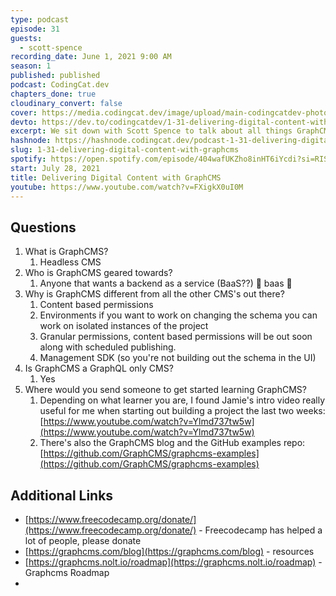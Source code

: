 ```yaml
---
type: podcast
episode: 31
guests:
  - scott-spence
recording_date: June 1, 2021 9:00 AM
season: 1
published: published
podcast: CodingCat.dev
chapters_done: true
cloudinary_convert: false
cover: https://media.codingcat.dev/image/upload/main-codingcatdev-photo/u8at848k5o9mdgnpxv5k.png
devto: https://dev.to/codingcatdev/1-31-delivering-digital-content-with-graphcms-31c2
excerpt: We sit down with Scott Spence to talk about all things GraphCMS related. Why the decision was to go with a GraphQL only backend as a service.
hashnode: https://hashnode.codingcat.dev/podcast-1-31-delivering-digital-content-with-graphcms
slug: 1-31-delivering-digital-content-with-graphcms
spotify: https://open.spotify.com/episode/404wafUKZho8inHT6iYcdi?si=RISdrE90Qf-EXOk4znmkHQ
start: July 28, 2021
title: Delivering Digital Content with GraphCMS
youtube: https://www.youtube.com/watch?v=FXigkX0uI0M
---
```


## Questions

1. What is GraphCMS?
   1. Headless CMS
2. Who is GraphCMS geared towards?
   1. Anyone that wants a backend as a service (BaaS??) 🤣 baas 🐑
3. Why is GraphCMS different from all the other CMS's out there?
   1. Content based permissions
   2. Environments if you want to work on changing the schema you can work on isolated instances of the project
   3. Granular permissions, content based permissions will be out soon along with scheduled publishing.
   4. Management SDK (so you're not building out the schema in the UI)
4. Is GraphCMS a GraphQL only CMS?
   1. Yes
5. Where would you send someone to get started learning GraphCMS?
   1. Depending on what learner you are, I found Jamie's intro video really useful for me when starting out building a project the last two weeks: [https://www.youtube.com/watch?v=Ylmd737tw5w](https://www.youtube.com/watch?v=Ylmd737tw5w)
   2. There's also the GraphCMS blog and the GitHub examples repo: [https://github.com/GraphCMS/graphcms-examples](https://github.com/GraphCMS/graphcms-examples)

## Additional Links

- [https://www.freecodecamp.org/donate/](https://www.freecodecamp.org/donate/) - Freecodecamp has helped a lot of people, please donate
- [https://graphcms.com/blog](https://graphcms.com/blog) - resources
- [https://graphcms.nolt.io/roadmap](https://graphcms.nolt.io/roadmap) - Graphcms Roadmap
-
